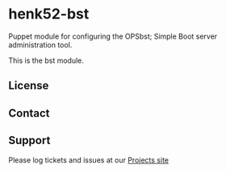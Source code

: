 henk52-bst
==========

Puppet module for configuring the OPSbst; Simple Boot server administration tool.

This is the bst module.

License
-------


Contact
-------


Support
-------

Please log tickets and issues at our [Projects site](http://projects.example.com)
